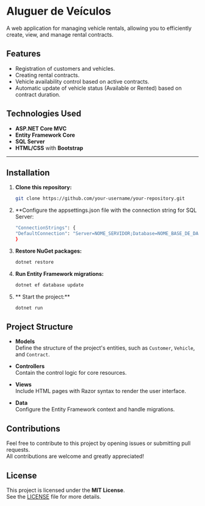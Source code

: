 # Aluguer de Veículos

A web application for managing vehicle rentals, allowing you to efficiently create, view, and manage rental contracts.

## Features

- Registration of customers and vehicles.
- Creating rental contracts.
- Vehicle availability control based on active contracts.
- Automatic update of vehicle status (Available or Rented) based on contract duration.

## Technologies Used

- **ASP.NET Core MVC**
- **Entity Framework Core**
- **SQL Server**
- **HTML/CSS** with **Bootstrap**

---

## Installation

1. **Clone this repository:**
   ```bash
   git clone https://github.com/your-username/your-repository.git
2. **Configure the appsettings.json file with the connection string for SQL Server:
    ```bash
   "ConnectionStrings": {
    "DefaultConnection": "Server=NOME_SERVIDOR;Database=NOME_BASE_DE_DADOS;Trusted_Connection=True;"
    }
3. **Restore NuGet packages:**
   ```bash
   dotnet restore

4. **Run Entity Framework migrations:**
   ```bash
   dotnet ef database update

6. ** Start the project:**
   ```bash
   dotnet run

## Project Structure
- **Models**  
  Define the structure of the project's entities, such as `Customer`, `Vehicle`, and `Contract`.

- **Controllers**  
  Contain the control logic for core resources.

- **Views**  
  Include HTML pages with Razor syntax to render the user interface.

- **Data**  
  Configure the Entity Framework context and handle migrations.

## Contributions

Feel free to contribute to this project by opening issues or submitting pull requests.  
All contributions are welcome and greatly appreciated!

## License

This project is licensed under the **MIT License**.  
See the [LICENSE](./LICENSE) file for more details.

